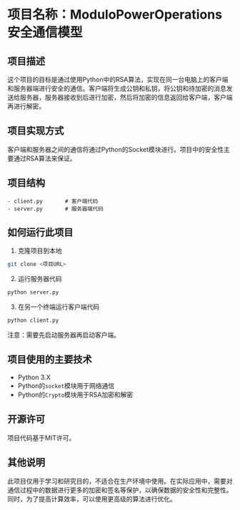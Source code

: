 

# 项目名称：ModuloPowerOperations安全通信模型

## 项目描述
这个项目的目标是通过使用Python中的RSA算法，实现在同一台电脑上的客户端和服务器端进行安全的通信。客户端将生成公钥和私钥，将公钥和待加密的消息发送给服务器，服务器接收到后进行加密，然后将加密的信息返回给客户端，客户端再进行解密。

## 项目实现方式
客户端和服务器之间的通信将通过Python的Socket模块进行。项目中的安全性主要通过RSA算法来保证。

## 项目结构
```
- client.py       # 客户端代码
- server.py       # 服务器端代码
```

## 如何运行此项目
1. 克隆项目到本地
```bash
git clone <项目URL>
```
2. 运行服务器代码
```bash
python server.py
```
3. 在另一个终端运行客户端代码
```bash
python client.py
```
注意：需要先启动服务器再启动客户端。

## 项目使用的主要技术
- Python 3.X
- Python的`socket`模块用于网络通信
- Python的`Crypto`模块用于RSA加密和解密

## 开源许可
项目代码基于MIT许可。



## 其他说明
此项目仅用于学习和研究目的，不适合在生产环境中使用。在实际应用中，需要对通信过程中的数据进行更多的加密和签名等保护，以确保数据的安全性和完整性。同时，为了提高计算效率，可以使用更高级的算法进行优化。

